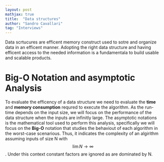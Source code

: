 ```yaml
---
layout: post
mathjax: true
title:  "Data structures"
author: "Sandro Cavallari"
tag: "Interviews"
---
```


Data scrtucures are efficent memory construct used to sotre and organize data in an efficent manner.
Adopting the right data structure and having efficent access to the needed information is a fundamentala to build usable and scalable products.


# Big-O Notation and asymptotic Analysis

To evaluate the efficency of a data structure we need to evaluate the **time** and **memory consumption** requred to execute the algorithm.
As the run-time depends on the input size, we will focus on the performance of the data structure when the inputs are infinitly large.
The asymptotic notations is the mathematical tool used to perform this analysis, specifically we will focus on the **Big-O** notation that studies the behaviout of each algorithm in the worst-case scenarious. Thus, it indicates the complexity of an algirithm assuming inputs of size N with $$\lim N\to\infty$$. Under this context constant factors are ignored as are dominated by N.

